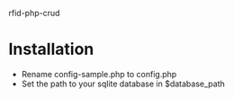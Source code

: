 rfid-php-crud

Installation
===

* Rename config-sample.php to config.php
* Set the path to your sqlite database in $database_path